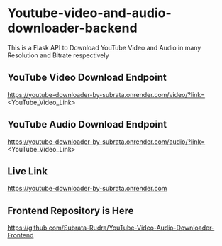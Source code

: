# Youtube-video-and-audio-downloader-backend
This is a Flask API to Download YouTube Video and Audio in many Resolution and Bitrate respectively
## YouTube Video Download Endpoint
https://youtube-downloader-by-subrata.onrender.com/video/?link=<YouTube_Video_Link>
## YouTube Audio Download Endpoint
https://youtube-downloader-by-subrata.onrender.com/audio/?link=<YouTube_Video_Link>
## Live Link
https://youtube-downloader-by-subrata.onrender.com
## Frontend Repository is Here
https://github.com/Subrata-Rudra/YouTube-Video-Audio-Downloader-Frontend
